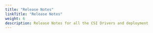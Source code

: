 ```yaml
---
title: "Release Notes"
linkTitle: "Release Notes"
weight: 6
description: Release Notes for all the CSI Drivers and deployment 
---
```

